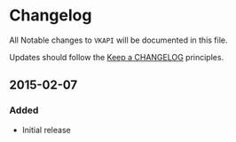 # Changelog

All Notable changes to `VKAPI` will be documented in this file.

Updates should follow the [Keep a CHANGELOG](http://keepachangelog.com/) principles.

## 2015-02-07

### Added
- Initial release
